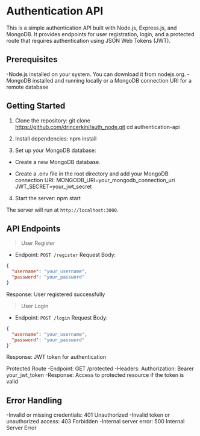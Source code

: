 # Authentication API

This is a simple authentication API built with Node.js, Express.js, and MongoDB. It provides endpoints for user registration, login, and a protected route that requires authentication using JSON Web Tokens (JWT).

## Prerequisites

-Node.js installed on your system. You can download it from nodejs.org.
-MongoDB installed and running locally or a MongoDB connection URI for a remote database

## Getting Started

1. Clone the repository:
git clone https://github.com/drincerkini/auth_node.git
cd authentication-api

2. Install dependencies:
npm install

3. Set up your MongoDB database:

* Create a new MongoDB database.

* Create a .env file in the root directory and add your MongoDB connection 
URI:
MONGODB_URI=your_mongodb_connection_uri
JWT_SECRET=your_jwt_secret

4. Start the server:
npm start

The server will run at `http://localhost:3000`.

## API Endpoints

> User Register
* Endpoint: `POST /register`
Request Body:
```json
{
  "username": "your_username",
  "password": "your_password"
}
```
Response: User registered successfully

> User Login

* Endpoint: `POST /login`
Request Body:
```json
{
  "username": "your_username",
  "password": "your_password"
}`
```
Response: JWT token for authentication

Protected Route
-Endpoint: GET /protected
-Headers: Authorization: Bearer your_jwt_token
-Response: Access to protected resource if the token is valid

## Error Handling
-Invalid or missing credentials: 401 Unauthorized
-Invalid token or unauthorized access: 403 Forbidden
-Internal server error: 500 Internal Server Error